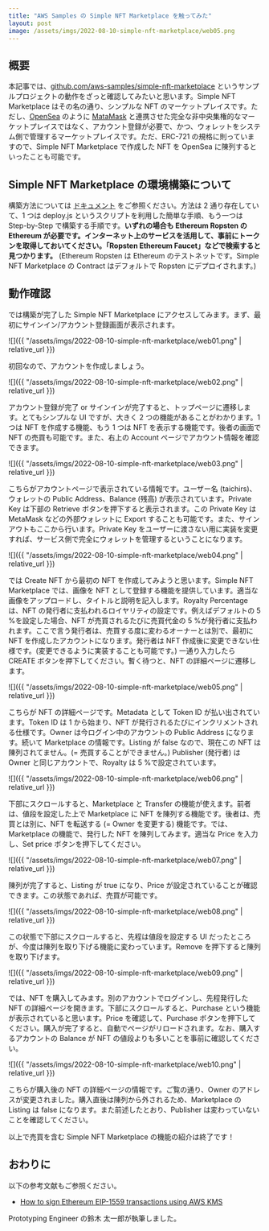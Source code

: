 ```yaml
---
title: "AWS Samples の Simple NFT Marketplace を触ってみた"
layout: post
image: /assets/imgs/2022-08-10-simple-nft-marketplace/web05.png
---
```


## 概要

本記事では、[github.com/aws-samples/simple-nft-marketplace](https://github.com/aws-samples/simple-nft-marketplace) というサンプルプロジェクトの動作をざっと確認してみたいと思います。Simple NFT Marketplace はその名の通り、シンプルな NFT のマーケットプレイスです。ただし、[OpenSea](https://opensea.io/) のように [MataMask](https://metamask.io/) と連携させた完全な非中央集権的なマーケットプレイスではなく、アカウント登録が必要で、かつ、ウォレットをシステム側で管理するマーケットプレイスです。ただ、ERC-721 の規格に則っていますので、Simple NFT Marketplace で作成した NFT を OpenSea に陳列するといったことも可能です。

<!--more-->

## Simple NFT Marketplace の環境構築について

構築方法については [ドキュメント](https://github.com/aws-samples/simple-nft-marketplace/tree/main/docs/ja) をご参照ください。方法は 2 通り存在していて、1 つは deploy.js というスクリプトを利用した簡単な手順、もう一つは Step-by-Step で構築する手順です。**いずれの場合も Ethereum Ropsten の Ethereum が必要です。インターネット上のサービスを活用して、事前にトークンを取得しておいてください。「Ropsten Ethereum Faucet」などで検索すると見つかります。** (Ethereum Ropsten は Ethereum のテストネットです。Simple NFT Marketplace の Contract はデフォルトで Ropsten にデプロイされます。)

## 動作確認

では構築が完了した Simple NFT Marketplace にアクセスしてみます。まず、最初にサインイン/アカウント登録画面が表示されます。

![]({{ "/assets/imgs/2022-08-10-simple-nft-marketplace/web01.png" | relative_url }})

初回なので、アカウントを作成しましょう。

![]({{ "/assets/imgs/2022-08-10-simple-nft-marketplace/web02.png" | relative_url }})

アカウント登録が完了 or サインインが完了すると、トップページに遷移します。とてもシンプルな UI ですが、大きく 2 つの機能があることがわかります。1 つは NFT を作成する機能、もう 1 つは NFT を表示する機能です。後者の画面で NFT の売買も可能です。また、右上の Account ページでアカウント情報を確認できます。

![]({{ "/assets/imgs/2022-08-10-simple-nft-marketplace/web03.png" | relative_url }})

こちらがアカウントページで表示されている情報です。ユーザー名 (taichirs)、ウォレットの Public Address、Balance (残高) が表示されています。Private Key は下部の Retrieve ボタンを押下すると表示されます。この Private Key は MetaMask などの外部ウォレットに Export することも可能です。また、サインアウトもここから行います。Private Key をユーザーに渡さない用に実装を変更すれば、サービス側で完全にウォレットを管理するということになります。

![]({{ "/assets/imgs/2022-08-10-simple-nft-marketplace/web04.png" | relative_url }})

では Create NFT から最初の NFT を作成してみようと思います。Simple NFT Marketplace では、画像を NFT として登録する機能を提供しています。適当な画像をアップロードし、タイトルと説明を記入します。Royalty Percentage は、NFT の発行者に支払われるロイヤリティの設定です。例えばデフォルトの 5 %を設定した場合、NFT が売買されるたびに売買代金の 5 %が発行者に支払われます。ここで言う発行者は、売買する度に変わるオーナーとは別で、最初に NFT を作成したアカウントになります。発行者は NFT 作成後に変更できない仕様です。(変更できるように実装することも可能です。) 一通り入力したら CREATE ボタンを押下してください。暫く待つと、NFT の詳細ページに遷移します。

![]({{ "/assets/imgs/2022-08-10-simple-nft-marketplace/web05.png" | relative_url }})

こちらが NFT の詳細ページです。Metadata として Token ID が払い出されています。Token ID は 1 から始まり、NFT が発行されるたびにインクリメントされる仕様です。Owner は今ログイン中のアカウントの Public Address になります。続いて Marketplace の情報です。Listing が false なので、現在この NFT は陳列されてません。(= 売買することができません。) Publisher (発行者) は Owner と同じアカウントで、Royalty は 5 %で設定されています。

![]({{ "/assets/imgs/2022-08-10-simple-nft-marketplace/web06.png" | relative_url }})

下部にスクロールすると、Marketplace と Transfer の機能が使えます。前者は、値段を設定した上で Marketplace に NFT を陳列する機能です。後者は、売買とは別に、NFT を転送する (= Owner を変更する) 機能です。では、Marketplace の機能で、発行した NFT を陳列してみます。適当な Price を入力し、Set price ボタンを押下してください。

![]({{ "/assets/imgs/2022-08-10-simple-nft-marketplace/web07.png" | relative_url }})

陳列が完了すると、Listing が true になり、Price が設定されていることが確認できます。この状態であれば、売買が可能です。

![]({{ "/assets/imgs/2022-08-10-simple-nft-marketplace/web08.png" | relative_url }})

この状態で下部にスクロールすると、先程は値段を設定する UI だったところが、今度は陳列を取り下げる機能に変わっています。Remove を押下すると陳列を取り下げます。

![]({{ "/assets/imgs/2022-08-10-simple-nft-marketplace/web09.png" | relative_url }})

では、NFT を購入してみます。別のアカウントでログインし、先程発行した NFT の詳細ページを開きます。下部にスクロールすると、Purchase という機能が表示されていると思います。Price を確認して、Purchase ボタンを押下してください。購入が完了すると、自動でページがリロードされます。なお、購入するアカウントの Balance が NFT の値段よりも多いことを事前に確認してください。

![]({{ "/assets/imgs/2022-08-10-simple-nft-marketplace/web10.png" | relative_url }})

こちらが購入後の NFT の詳細ページの情報です。ご覧の通り、Owner のアドレスが変更されました。購入直後は陳列から外されるため、Marketplace の Listing は false になります。また前述したとおり、Publisher は変わっていないことを確認してください。

以上で売買を含む Simple NFT Marketplace の機能の紹介は終了です！

## おわりに

以下の参考文献もご参照ください。

- [How to sign Ethereum EIP-1559 transactions using AWS KMS](https://aws.amazon.com/jp/blogs/database/how-to-sign-ethereum-eip-1559-transactions-using-aws-kms/)

Prototyping Engineer の鈴木 太一郎が執筆しました。
